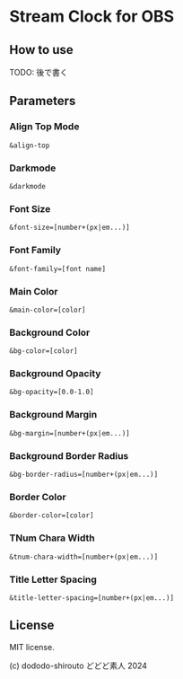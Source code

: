 # Stream Clock for OBS

## How to use

TODO: 後で書く

## Parameters

### Align Top Mode

`&align-top`

### Darkmode

`&darkmode`

### Font Size

`&font-size=[number+(px|em...)]`

### Font Family

`&font-family=[font name]`

### Main Color

`&main-color=[color]`

### Background Color

`&bg-color=[color]`

### Background Opacity

`&bg-opacity=[0.0-1.0]`

### Background Margin

`&bg-margin=[number+(px|em...)]`

### Background Border Radius

`&bg-border-radius=[number+(px|em...)]`

### Border Color

`&border-color=[color]`

### TNum Chara Width

`&tnum-chara-width=[number+(px|em...)]`

### Title Letter Spacing

`&title-letter-spacing=[number+(px|em...)]`

## License

MIT license.

(c) dododo-shirouto どどど素人 2024
